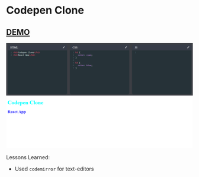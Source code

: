 # Codepen Clone

## [DEMO]()

![ss](./ss.png)

Lessons Learned:

- Used `codemirror` for text-editors
